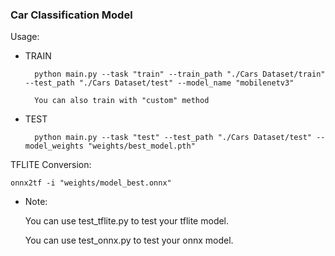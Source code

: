 ### Car Classification Model

Usage:

- TRAIN 

        python main.py --task "train" --train_path "./Cars Dataset/train" --test_path "./Cars Dataset/test" --model_name "mobilenetv3"

        You can also train with "custom" method

- TEST

        python main.py --task "test" --test_path "./Cars Dataset/test" --model_weights "weights/best_model.pth"


TFLITE Conversion:

    onnx2tf -i "weights/model_best.onnx"

- Note:

    You can use test_tflite.py to test your tflite model.

    You can use test_onnx.py to test your onnx model.


